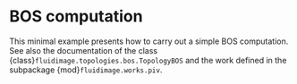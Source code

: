 # BOS computation

This minimal example presents how to carry out a simple BOS
computation.  See also the documentation of the class
{class}`fluidimage.topologies.bos.TopologyBOS` and the work defined in
the subpackage {mod}`fluidimage.works.piv`.

```{literalinclude} bos_parallel.py
```
